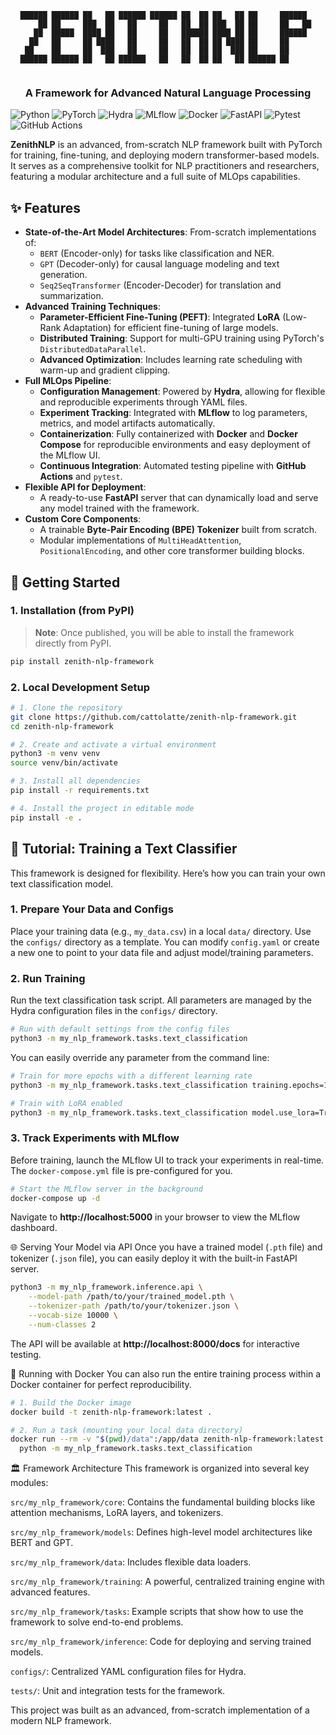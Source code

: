 <div align="center">

```
██████ ██████ ██   ██ ██████ ██████ ██  ██ ██   ██ ██     ██████  
    ██ ██     ███  ██   ██     ██   ██  ██ ███  ██ ██     ██   ██ 
   ██  █████  ████ ██   ██     ██   ██████ ████ ██ ██     ██████  
  ██   ██     ██ ████   ██     ██   ██  ██ ██ ████ ██     ██      
 ██    ██     ██  ███   ██     ██   ██  ██ ██  ███ ██     ██      
██████ ██████ ██   ██ ██████   ██   ██  ██ ██   ██ ██████ ██      
                                                               
```

### A Framework for Advanced Natural Language Processing
</div>

![Python](https://img.shields.io/badge/Python-3.8%2B-blue?style=for-the-badge&logo=python)
![PyTorch](https://img.shields.io/badge/PyTorch-2.0%2B-orange?style=for-the-badge&logo=pytorch)
![Hydra](https://img.shields.io/badge/Hydra-1.3-8A2BE2?style=for-the-badge&logo=hydra)
![MLflow](https://img.shields.io/badge/MLflow-2.5-00A6E0?style=for-the-badge&logo=mlflow)
![Docker](https://img.shields.io/badge/Docker-20.10-blue?style=for-the-badge&logo=docker)
![FastAPI](https://img.shields.io/badge/FastAPI-0.104-009688?style=for-the-badge&logo=fastapi)
![Pytest](https://img.shields.io/badge/Pytest-7.4-0A9B9B?style=for-the-badge&logo=pytest)
![GitHub Actions](https://img.shields.io/badge/GitHub%20Actions-black?style=for-the-badge&logo=github-actions)


**ZenithNLP** is an advanced, from-scratch NLP framework built with PyTorch for training, fine-tuning, and deploying modern transformer-based models. It serves as a comprehensive toolkit for NLP practitioners and researchers, featuring a modular architecture and a full suite of MLOps capabilities.

## ✨ Features

- **State-of-the-Art Model Architectures**: From-scratch implementations of:
  - `BERT` (Encoder-only) for tasks like classification and NER.
  - `GPT` (Decoder-only) for causal language modeling and text generation.
  - `Seq2SeqTransformer` (Encoder-Decoder) for translation and summarization.
- **Advanced Training Techniques**:
  - **Parameter-Efficient Fine-Tuning (PEFT)**: Integrated **LoRA** (Low-Rank Adaptation) for efficient fine-tuning of large models.
  - **Distributed Training**: Support for multi-GPU training using PyTorch's `DistributedDataParallel`.
  - **Advanced Optimization**: Includes learning rate scheduling with warm-up and gradient clipping.
- **Full MLOps Pipeline**:
  - **Configuration Management**: Powered by **Hydra**, allowing for flexible and reproducible experiments through YAML files.
  - **Experiment Tracking**: Integrated with **MLflow** to log parameters, metrics, and model artifacts automatically.
  - **Containerization**: Fully containerized with **Docker** and **Docker Compose** for reproducible environments and easy deployment of the MLflow UI.
  - **Continuous Integration**: Automated testing pipeline with **GitHub Actions** and `pytest`.
- **Flexible API for Deployment**:
  - A ready-to-use **FastAPI** server that can dynamically load and serve any model trained with the framework.
- **Custom Core Components**:
  - A trainable **Byte-Pair Encoding (BPE) Tokenizer** built from scratch.
  - Modular implementations of `MultiHeadAttention`, `PositionalEncoding`, and other core transformer building blocks.

## 🚀 Getting Started

### 1. Installation (from PyPI)

> **Note**: Once published, you will be able to install the framework directly from PyPI.

```bash
pip install zenith-nlp-framework
```

### 2. Local Development Setup

```bash
# 1. Clone the repository
git clone https://github.com/cattolatte/zenith-nlp-framework.git
cd zenith-nlp-framework

# 2. Create and activate a virtual environment
python3 -m venv venv
source venv/bin/activate

# 3. Install all dependencies
pip install -r requirements.txt

# 4. Install the project in editable mode
pip install -e .
```

## 📖 Tutorial: Training a Text Classifier

This framework is designed for flexibility. Here’s how you can train your own text classification model.

### 1. Prepare Your Data and Configs
Place your training data (e.g., `my_data.csv`) in a local `data/` directory. Use the `configs/` directory as a template. You can modify `config.yaml` or create a new one to point to your data file and adjust model/training parameters.

### 2. Run Training
Run the text classification task script. All parameters are managed by the Hydra configuration files in the `configs/` directory.

```bash
# Run with default settings from the config files
python3 -m my_nlp_framework.tasks.text_classification
```

You can easily override any parameter from the command line:

```bash
# Train for more epochs with a different learning rate
python3 -m my_nlp_framework.tasks.text_classification training.epochs=10 training.learning_rate=0.0005

# Train with LoRA enabled
python3 -m my_nlp_framework.tasks.text_classification model.use_lora=True model.lora_rank=8
```

### 3. Track Experiments with MLflow
Before training, launch the MLflow UI to track your experiments in real-time. The `docker-compose.yml` file is pre-configured for you.

```bash
# Start the MLflow server in the background
docker-compose up -d
```
Navigate to **http://localhost:5000** in your browser to view the MLflow dashboard.

🌐 Serving Your Model via API
Once you have a trained model (`.pth` file) and tokenizer (`.json` file), you can easily deploy it with the built-in FastAPI server.

```bash
python3 -m my_nlp_framework.inference.api \
    --model-path /path/to/your/trained_model.pth \
    --tokenizer-path /path/to/your/tokenizer.json \
    --vocab-size 10000 \
    --num-classes 2
```

The API will be available at **http://localhost:8000/docs** for interactive testing.

🐳 Running with Docker
You can also run the entire training process within a Docker container for perfect reproducibility.

```bash
# 1. Build the Docker image
docker build -t zenith-nlp-framework:latest .

# 2. Run a task (mounting your local data directory)
docker run --rm -v "$(pwd)/data":/app/data zenith-nlp-framework:latest \
  python -m my_nlp_framework.tasks.text_classification
```

🏛️ Framework Architecture
This framework is organized into several key modules:

`src/my_nlp_framework/core`: Contains the fundamental building blocks like attention mechanisms, LoRA layers, and tokenizers.

`src/my_nlp_framework/models`: Defines high-level model architectures like BERT and GPT.

`src/my_nlp_framework/data`: Includes flexible data loaders.

`src/my_nlp_framework/training`: A powerful, centralized training engine with advanced features.

`src/my_nlp_framework/tasks`: Example scripts that show how to use the framework to solve end-to-end problems.

`src/my_nlp_framework/inference`: Code for deploying and serving trained models.

`configs/`: Centralized YAML configuration files for Hydra.

`tests/`: Unit and integration tests for the framework.

This project was built as an advanced, from-scratch implementation of a modern NLP framework.
